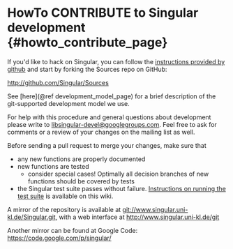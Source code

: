 HowTo CONTRIBUTE to Singular development {#howto_contribute_page}
========================================

If you'd like to hack on Singular, you can follow the [instructions provided by github](http://help.github.com/fork-a-repo/)
and start by forking the Sources repo on GitHub:

<http://github.com/Singular/Sources>

See [here](@ref development_model_page) for a brief description of the git-supported development model we use.

For help with this procedure and general questions about development please write to 
[libsingular-devel@googlegroups.com](https://groups.google.com/forum/#!forum/libsingular-devel). 
Feel free to ask for comments or a review of your changes on the mailing list as well.

Before sending a pull request to merge your changes, make sure that

 * any new functions are properly documented
 * new functions are tested <br>
    * consider special cases! Optimally all decision branches of new functions should be covered by tests
 * the Singular test suite passes without failure. [Instructions on running the test suite](Running-test) is available on this wiki.

A mirror of the repository is available at <git://www.singular.uni-kl.de/Singular.git>, with a web interface
at <http://www.singular.uni-kl.de/git>

Another mirror can be found at Google Code: <https://code.google.com/p/singular/>

